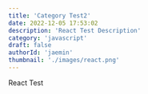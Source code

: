 ```yaml
---
title: 'Category Test2'
date: 2022-12-05 17:53:02
description: 'React Test Description'
category: 'javascript'
draft: false
authorId: 'jaemin'
thumbnail: './images/react.png'
---
```


React Test
